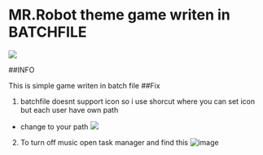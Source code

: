 # MR.Robot theme game writen in BATCHFILE
![](https://i.imgur.com/WEa19IL.png)

##INFO

This is simple game writen in batch file
##Fix

1. batchfile doesnt support icon so i use shorcut where you can set icon but each user have own path
- change to your path ![](https://i.imgur.com/j3a8ptW.png)
2. To turn off music open task manager and find this ![image](https://i.imgur.com/Tr5mRlR.png)
